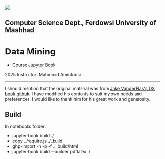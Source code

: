 ![](lectures/img/banner.png)

## Computer Science Dept., Ferdowsi University of Mashhad

# Data Mining

- [Course Jupyter Book](https://fum-cs.github.io/data-mining/README.html)

2025 Instructor: Mahmood Amintoosi

---

I should mention that the original material was from [Jake VanderPlas's DS book github](https://github.com/jakevdp/PythonDataScienceHandbook/). I have modified his contents to suit my own needs and preferences. I would like to thank him for his great work and generosity.

## Build

In notebooks folder:
- jupyter-book build ./
- copy ../require.js ./_build
- ghp-import -n -p -f ./_build/html
- jupyter-book build --builder pdflatex ./
